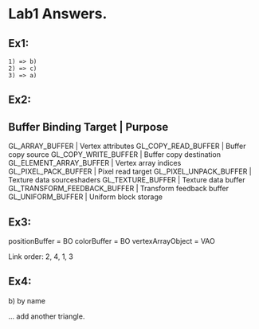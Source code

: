 # Lab1 Answers.

## Ex1:
	1) => b)
	2) => c)
	3) => a)

## Ex2:

	
Buffer Binding Target			|	Purpose
---------------------------------------------------------
GL_ARRAY_BUFFER 				|	Vertex attributes
GL_COPY_READ_BUFFER 			|	Buffer copy source
GL_COPY_WRITE_BUFFER 			|	Buffer copy destination
GL_ELEMENT_ARRAY_BUFFER 		|	Vertex array indices
GL_PIXEL_PACK_BUFFER 			|	Pixel read target
GL_PIXEL_UNPACK_BUFFER 			|	Texture data sourceshaders
GL_TEXTURE_BUFFER 				|	Texture data buffer
GL_TRANSFORM_FEEDBACK_BUFFER 	|	Transform feedback buffer
GL_UNIFORM_BUFFER 				|	Uniform block storage

## Ex3:

positionBuffer = BO
colorBuffer = BO
vertexArrayObject = VAO

Link order: 2, 4, 1, 3

## Ex4:

b) by name

... add another triangle.